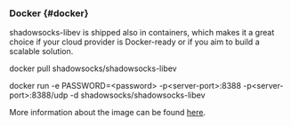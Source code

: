 ### Docker {#docker}

shadowsocks-libev is shipped also in containers, which makes it a great choice if your cloud provider is Docker-ready or if you aim to build a scalable solution.

docker pull shadowsocks/shadowsocks-libev

docker run -e PASSWORD=&lt;password&gt; -p&lt;server-port&gt;:8388 -p&lt;server-port&gt;:8388/udp -d shadowsocks/shadowsocks-libev

More information about the image can be found [here](https://github.com/shadowsocks/shadowsocks-libev/blob/master/docker/alpine/README.md).